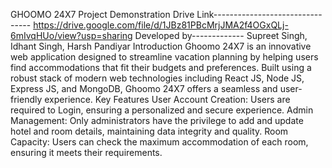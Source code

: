 GHOOMO 24X7
Project Demonstration Drive Link-------------------------------- https://drive.google.com/file/d/1JBz81PBcMrjJMA2f4OGxQLj-6mIvqHUo/view?usp=sharing
Developed by------------- Supreet Singh, Idhant Singh, Harsh Pandiyar
Introduction
Ghoomo 24X7 is an innovative web application designed to streamline vacation planning by helping users find accommodations that fit their budgets and preferences. Built using a robust stack of modern web technologies including React JS, Node JS, Express JS, and MongoDB, Ghoomo 24X7 offers a seamless and user-friendly experience.
Key Features
User Account Creation: Users are required to Login, ensuring a personalized and secure experience.
Admin Management: Only administrators have the privilege to add and update hotel and room details, maintaining data integrity and quality.
Room Capacity: Users can check the maximum accommodation of each room, ensuring it meets their requirements.
